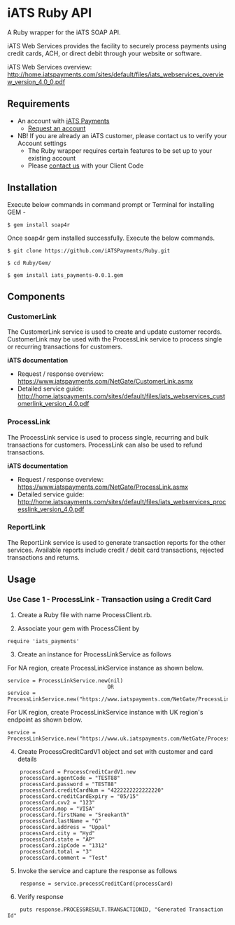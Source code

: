 # iATS Ruby API 

A Ruby wrapper for the iATS SOAP API.

iATS Web Services provides the facility to securely process payments using credit cards, ACH, or direct debit through your website or software.

iATS Web Services overview: http://home.iatspayments.com/sites/default/files/iats_webservices_overview_version_4.0_0.pdf

## Requirements

* An account with [iATS Payments](http://www.iatspayments.com/)
    * [Request an account](http://home.iatspayments.com/iats-Ruby)
* NB! If you are already an iATS customer, please contact us to verify your Account settings
    * The Ruby wrapper requires certain features to be set up to your existing account
    * Please [contact us](http://home.iatspayments.com/iats-Ruby) with your Client Code
    
## Installation

Execute below commands in command prompt or Terminal for installing GEM -

`$ gem install soap4r`

Once soap4r gem installed successfully. Execute the below commands.

`$ git clone https://github.com/iATSPayments/Ruby.git`

`$ cd Ruby/Gem/`

`$ gem install iats_payments-0.0.1.gem`


## Components

### CustomerLink

The CustomerLink service is used to create and update customer records. CustomerLink may be used with the
ProcessLink service to process single or recurring transactions for customers.

**iATS documentation**
* Request / response overview: https://www.iatspayments.com/NetGate/CustomerLink.asmx
* Detailed service guide: http://home.iatspayments.com/sites/default/files/iats_webservices_customerlink_version_4.0.pdf

### ProcessLink

The ProcessLink service is used to process single, recurring and bulk transactions for customers. ProcessLink can
also be used to refund transactions.

**iATS documentation**
* Request / response overview: https://www.iatspayments.com/NetGate/ProcessLink.asmx
* Detailed service guide: http://home.iatspayments.com/sites/default/files/iats_webservices_processlink_version_4.0.pdf

### ReportLink

The ReportLink service is used to generate transaction reports for the other services. Available reports include
credit / debit card transactions, rejected transactions and returns.

## Usage

### Use Case 1 - ProcessLink - Transaction using a Credit Card    

1) Create a Ruby file with name ProcessClient.rb.

2) Associate your gem with ProcessClient by
```
require 'iats_payments'
```
3) Create an instance for ProcessLinkService as follows

For NA region, create ProcessLinkService instance as shown below.
```  
service = ProcessLinkService.new(nil)
                                OR
service = ProcessLinkService.new("https://www.iatspayments.com/NetGate/ProcessLink.asmx");                        
```    
For UK region, create ProcessLinkService instance with UK region's endpoint as shown below.
```        
service = ProcessLinkService.new("https://www.uk.iatspayments.com/NetGate/ProcessLink.asmx");
```


4) Create ProcessCreditCardV1 object and set with customer and card details
```
    processCard = ProcessCreditCardV1.new
    processCard.agentCode = "TEST88"
	processCard.password = "TEST88"
	processCard.creditCardNum = "4222222222222220"
	processCard.creditCardExpiry = "05/15"
	processCard.cvv2 = "123"
	processCard.mop = "VISA"
	processCard.firstName = "Sreekanth"
	processCard.lastName = "G"
	processCard.address = "Uppal"
	processCard.city = "Hyd"
	processCard.state = "AP"
	processCard.zipCode = "1312"
	processCard.total = "3"
	processCard.comment = "Test"
```			
5) Invoke the service and capture the response as follows
```
    response = service.processCreditCard(processCard)
 ```   
6) Verify response
```
    puts response.PROCESSRESULT.TRANSACTIONID, "Generated Transaction Id"
```
